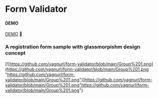 # Form Validator

#### DEMO

[DEMO](https://javascriptformvalidator.netlify.app) 👀

### A registration form sample with glassmorpishm design concept

[![https://github.com/yagnurl/form-validator/blob/main/Group%201.png](https://github.com/yagnurl/form-validator/blob/main/Group%201.png "https://github.com/yagnurl/form-validator/blob/main/Group%201.png")]https://github.com/yagnurl/form-validator/blob/main/Group%201.png"https://github.com/yagnurl/form-validator/blob/main/Group%201.png")
